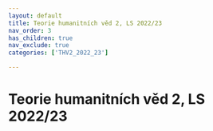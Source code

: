 ```yaml
---
layout: default
title: Teorie humanitních věd 2, LS 2022/23
nav_order: 3
has_children: true
nav_exclude: true
categories: ['THV2_2022_23']

---
```

# Teorie humanitních věd 2, LS 2022/23
